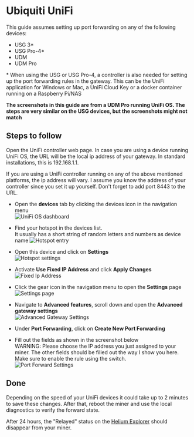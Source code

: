 # Ubiquiti UniFi

This guide assumes setting up port forwarding on any of the following devices:
* USG 3*
* USG Pro-4*
* UDM
* UDM Pro

\* When using the USG or USG Pro-4, a controller is also needed for setting up the port forwarding rules in the gateway. This can be the UniFi application for Windows or Mac, a UniFi Cloud Key or a docker container running on a Raspberry Pi/NAS

**The screenshots in this guide are from a UDM Pro running UniFi OS. The steps are very similar on the USG devices, but the screenshots might not match**

## Steps to follow
Open the UniFi controller web page. In case you are using a device running UniFi OS, the URL will be the local ip address of your gateway. In standard installations, this is 192.168.1.1.

If you are using a UniFi controller running on any of the above mentioned platforms, the ip address will vary. I assume you know the address of your controller since you set it up yourself. Don't forget to add port 8443 to the URL.

* Open the **devices** tab by clicking the devices icon in the navigation menu  
![UniFi OS dashboard](../../media/screenshots/port-forwarding/unifi/Dashboard.png ':size=400')

* Find your hotspot in the devices list.  
It usually has a short string of random letters and numbers as device name
![Hotspot entry](../../media/screenshots/port-forwarding/unifi/Device.png ':size=400')

* Open this device and click on **Settings**  
![Hotspot settings](../../media/screenshots/port-forwarding/unifi/Device_Settings.png ':size=400')

* Activate **Use Fixed IP Address** and click **Apply Changes**  
![Fixed Ip Address](../../media/screenshots/port-forwarding/unifi/Fixed_Ip_Address.png ':size=400')

* Click the gear icon in the navigation menu to open the **Settings** page  
![Settings page](../../media/screenshots/port-forwarding/unifi/Settings.png ':size=400')

* Navigate to **Advanced features**, scroll down and open the **Advanced gateway settings**  
![Advanced Gateway Settings](../../media/screenshots/port-forwarding/unifi/Advanced_Gateway_Settings.png ':size=400')

* Under **Port Forwarding**, click on **Create New Port Forwarding**  

* Fill out the fields as shown in the screenshot below  
WARNING: Please choose the IP address you just assigned to your miner. The other fields should be filled out the way I show you here. Make sure to enable the rule using the switch.  
![Port Forward Settings](../../media/screenshots/port-forwarding/unifi/Port_Forward.png ':size=400')

## Done
Depending on the speed of your UniFi devices it could take up to 2 minutes to save these changes. After that, reboot the miner and use the local diagnostics to verify the forward state.    

After 24 hours, the "Relayed" status on the [Helium Explorer](https://explorer.helium.com) should disappear from your miner.